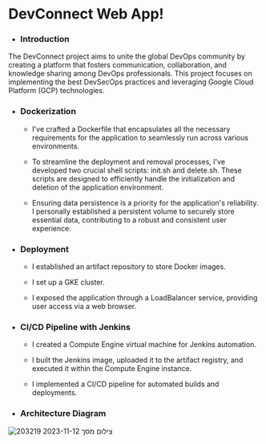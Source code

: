 <h1>DevConnect Web App!</h1>

* <h3>Introduction</h3>
The DevConnect project aims to unite the global DevOps community by creating a platform that fosters communication, collaboration, and knowledge sharing among DevOps professionals. This project focuses on implementing the best DevSecOps practices and leveraging Google Cloud Platform (GCP) technologies.

* <h3>Dockerization</h3>

    * I've crafted a Dockerfile that encapsulates all the necessary requirements for the application to seamlessly run across various environments.

    * To streamline the deployment and removal processes, I've developed two crucial shell scripts: init.sh and delete.sh. These scripts are designed to efficiently handle the initialization and deletion of the application environment.

    * Ensuring data persistence is a priority for the application's reliability. I personally established a persistent volume to securely store essential data, contributing to a robust and consistent user experience.

* <h3>Deployment</h3>

    * I established an artifact repository to store Docker images.

    * I set up a  GKE cluster.

    * I exposed the application through a LoadBalancer service, providing user access via a web browser.
      
* <h3>CI/CD Pipeline with Jenkins</h3>

    * I created a Compute Engine virtual machine for Jenkins automation.

    * I built the Jenkins image, uploaded it to the artifact registry, and executed it within the Compute Engine instance.

    * I implemented a CI/CD pipeline for automated builds and deployments.
      
* <h3>Architecture Diagram</h3>


![צילום מסך 2023-11-12 203219](https://github.com/rivkyrizel/DevConnect/assets/100497249/e68ca598-ca34-4a4d-96f0-79fc20120ca5)




